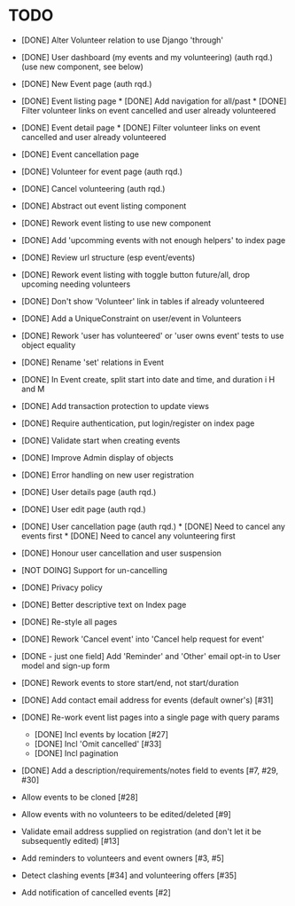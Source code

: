 # TODO

* [DONE] Alter Volunteer relation to use Django 'through'
* [DONE] User dashboard (my events and my volunteering)  (auth rqd.) (use new component, see below)
* [DONE] New Event page (auth rqd.)
* [DONE] Event listing page
         * [DONE] Add navigation for all/past
         * [DONE] Filter volunteer links on event cancelled and user already volunteered
* [DONE] Event detail page
         * [DONE] Filter volunteer links on event cancelled and user already volunteered
* [DONE] Event cancellation page
* [DONE] Volunteer for event page (auth rqd.)
* [DONE] Cancel volunteering (auth rqd.)
* [DONE] Abstract out event listing component
* [DONE] Rework event listing to use new component
* [DONE] Add 'upcomming events with not enough helpers' to index page
* [DONE] Review url structure (esp event/events)
* [DONE] Rework event listing with toggle button future/all, drop upcoming needing volunteers
* [DONE] Don't show 'Volunteer' link in tables if already volunteered
* [DONE] Add a UniqueConstraint on user/event in Volunteers
* [DONE] Rework 'user has volunteered' or 'user owns event' tests to use object equality
* [DONE] Rename 'set' relations in Event
* [DONE] In Event create, split start into date and time, and duration i H and M
* [DONE] Add transaction protection to update views
* [DONE] Require authentication, put login/register on index page
* [DONE] Validate start when creating events
* [DONE] Improve Admin display of objects
* [DONE] Error handling on new user registration
* [DONE] User details page (auth rqd.)
* [DONE] User edit page (auth rqd.)
* [DONE] User cancellation page (auth rqd.)
         * [DONE] Need to cancel any events first
         * [DONE] Need to cancel any volunteering first
* [DONE] Honour user cancellation and user suspension
* [NOT DOING] Support for un-cancelling
* [DONE] Privacy policy

* [DONE] Better descriptive text on Index page
* [DONE] Re-style all pages

* [DONE] Rework 'Cancel event' into 'Cancel help request for event'
* [DONE - just one field] Add 'Reminder' and 'Other' email opt-in to User model and sign-up form
* [DONE] Rework events to store start/end, not start/duration 
* [DONE] Add contact email address for events (default owner's) [#31]
* [DONE] Re-work event list pages into a single page with query params
    * [DONE] Incl events by location [#27]
    * [DONE] Incl 'Omit cancelled' [#33]
    * [DONE] Incl pagination
* [DONE] Add a description/requirements/notes field to events [#7, #29, #30]
* Allow events to be cloned [#28]
* Allow events with no volunteers to be edited/deleted [#9]
* Validate email address supplied on registration (and don't let it be subsequently edited) [#13]
* Add reminders to volunteers and event owners [#3, #5]
* Detect clashing events [#34] and volunteering offers [#35]
* Add notification of cancelled events [#2]



